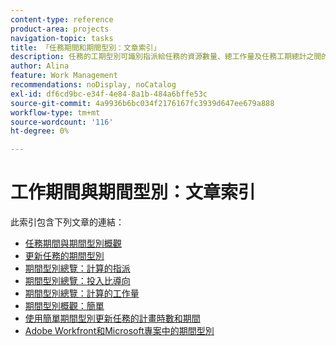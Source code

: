```yaml
---
content-type: reference
product-area: projects
navigation-topic: tasks
title: 「任務期間和期間型別：文章索引」
description: 任務的工期型別可識別指派給任務的資源數量、總工作量及任務工期總計之間的關係。 在下列文章中瞭解任務持續時間和持續時間型別。
author: Alina
feature: Work Management
recommendations: noDisplay, noCatalog
exl-id: df6cd9bc-e34f-4e84-8a1b-484a6bffe53c
source-git-commit: 4a9936b6bc034f2176167fc3939d647ee679a888
workflow-type: tm+mt
source-wordcount: '116'
ht-degree: 0%

---
```


# 工作期間與期間型別：文章索引

<!-- Audited: 1/2024 -->

此索引包含下列文章的連結：

* [任務期間與期間型別概觀](../../../manage-work/tasks/taskdurtn/task-duration-and-duration-type.md)
* [更新任務的期間型別](../../../manage-work/tasks/taskdurtn/update-duration-type-of-task.md)
* [期間型別總覽：計算的指派](../../../manage-work/tasks/taskdurtn/calculated-assignment.md)
* [期間型別總覽：投入比導向](../../../manage-work/tasks/taskdurtn/effort-driven.md)
* [期間型別總覽：計算的工作量](../../../manage-work/tasks/taskdurtn/calculated-work.md)
* [期間型別概觀：簡單](../../../manage-work/tasks/taskdurtn/simple-duration-type.md)
* [使用簡單期間型別更新任務的計畫時數和期間](../../../manage-work/tasks/taskdurtn/update-planned-hours-duration-for-simple-duration-task.md)
* [Adobe Workfront和Microsoft專案中的期間型別](../../../manage-work/tasks/taskdurtn/workfront-ms-project-duration-types.md)


